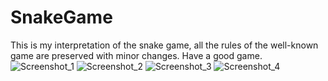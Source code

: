 # SnakeGame
This is my interpretation of the snake game, all the rules of the well-known game are preserved with minor changes. Have a good game.
![Screenshot_1](https://github.com/MorrouWind/SnakeGame/assets/112803032/eb578adb-ba8a-44ec-81ee-47138f5c724e)
![Screenshot_2](https://github.com/MorrouWind/SnakeGame/assets/112803032/21f181b4-c1d1-4a62-b222-dd27d2164ce6)
![Screenshot_3](https://github.com/MorrouWind/SnakeGame/assets/112803032/5cbc1e9f-8b72-4b55-972e-cd52ade255e7)
![Screenshot_4](https://github.com/MorrouWind/SnakeGame/assets/112803032/aa756961-7ccb-4d4a-a231-a96997bcb3c7)
